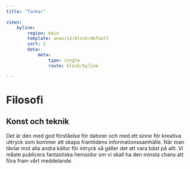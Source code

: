 ```yaml
---
title: "Tankar"

views:
    byline:
        region: main
        template: anax/v2/block/default
        sort: 2
        data:
            meta:
                type: single
                route: block/byline

---
```

Filosofi
=========================
Konst och teknik
----------------
Det är den med god förståelse för datorer och med ett sinne för kreativa uttryck
som kommer att skapa framtidens informationssamhälle. När man tävlar mot alla
andra källor för intryck så gäller det att vara bäst på allt. Vi måste publicera
fantastiska hemsidor om vi skall ha den minsta chans att föra fram vårt
meddelande.
